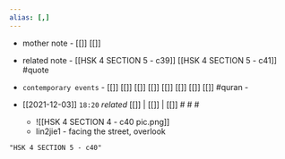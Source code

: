 ```yaml
---
alias: [,]
---
```

- mother note - [[]] [[]]
- related note - [[HSK 4 SECTION 5 - c39]] [[HSK 4 SECTION 5 - c41]] #quote 
- `contemporary events` - [[]] [[]] [[]] [[]] [[]] [[]] [[]] [[]] #quran - 

- [[2021-12-03]]  `18:20` _related_ [[]] | [[]] | [[]] # # #
	- ![[HSK 4 SECTION 4 - c40 pic.png]]
	- lin2jie1 - facing the street, overlook

```query
"HSK 4 SECTION 5 - c40"
```